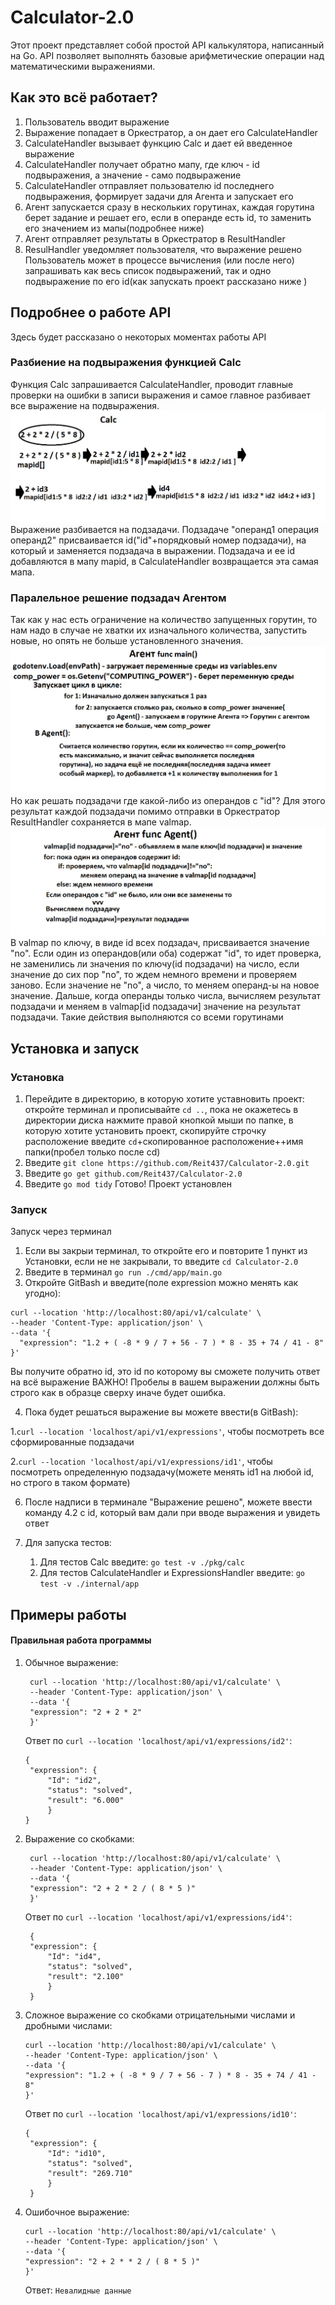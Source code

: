 # Calculator-2.0

Этот проект представляет собой простой API калькулятора, написанный на Go. API позволяет выполнять базовые арифметические операции над математическими выражениями.
    
## Как это всё работает?

1. Пользователь вводит выражение
2. Выражение попадает в Оркестратор, а он дает его CalculateHandler
3. CalculateHandler вызывает функцию Calc и дает ей введенное выражение
4. CalculateHandler получает обратно мапу, где ключ - id подвыражения, а значение - само подвыражение
5. CalculateHandler отправляет пользователю id последнего подвыражения, формирует задачи для Агента и запускает его
6. Агент запускается сразу в нескольких горутинах, каждая горутина берет задание и решает его, если в операнде есть id, то заменить его значением из мапы(подробнее ниже)
7. Агент отправляет результаты в Оркестратор в ResultHandler
8. ResulHandler уведомляет пользователя, что выражение решено
Пользователь может в процессе вычисления (или после него) запрашивать как весь список подвыражений, так и одно подвыражение по его id(как запускать проект рассказано ниже
)
## Подробнее о работе API

Здесь будет рассказано о некоторых моментах работы API
### Разбиение на подвыражения функцией Calc
Функция Calc запрашивается CalculateHandler, проводит главные проверки на ошибки в записи выражения и самое главное разбивает все выражение на подвыражения.
![Работа Calc](/images/Calc.jpg)
Выражение разбивается на подзадачи. Подзадаче "операнд1 операция операнд2" присваивается id("id"+порядковый номер подзадачи), на который и заменяется подзадача в выражении. Подзадача и ее id добавляются в мапу mapid, в CalculateHandler возвращается эта самая мапа.
### Паралельное решение подзадач Агентом
Так как у нас есть ограничение на количество запущенных горутин, то нам надо в случае не хватки их изначального количества, запустить новые, но опять не больше установленного значения.
![Agent func main()](/images/Agent_func_main().jpg)
Но как решать подзадачи где какой-либо из операндов с "id"? Для этого результат каждой подзадачи помимо отправки в Оркестратор ResultHandler сохраняется в мапе valmap.
![Agent func Agent()](/images/Agent_func_Agent().jpg)
В valmap по ключу, в виде id всех подзадач, присваивается значение "no". Если один из операндов(или оба) содержат "id", то идет проверка, не заменились ли значения по ключу(id подзадачи) на число, если значение до сих пор "no", то ждем немного времени и проверяем заново. Если значение не "no", а число, то меняем операнд-ы на новое значение. Дальше, когда операнды только числа, вычисляем результат подзадачи и меняем в valmap[id подзадачи] значение на результат подзадачи. Такие действия выполняются со всеми горутинами
## Установка и запуск

### Установка
1. Перейдите в директорию, в которую хотите уставновить проект:
откройте терминал и прописывайте `cd ..`, пока не окажетесь в директории диска
нажмите правой кнопкой мыши по папке, в которую хотите установить проект, скопируйте строчку расположение
введите `cd`+скопированное расположение+\+имя папки(пробел только после cd)
2. Введите `git clone https://github.com/Reit437/Calculator-2.0.git`
3. Введите `go get github.com/Reit437/Calculator-2.0`
4. Введите `go mod tidy`
Готово! Проект установлен
### Запуск
Запуск через терминал
1. Если вы закрыи терминал, то откройте его и повторите 1 пункт из Установки, если не не закрывали, то введите `cd Calculator-2.0`
2. Введите в терминал `go run ./cmd/app/main.go`
3. Откройте GitBash и введите(поле expression можно менять как угодно):
```
curl --location 'http://localhost:80/api/v1/calculate' \
--header 'Content-Type: application/json' \
--data '{
  "expression": "1.2 + ( -8 * 9 / 7 + 56 - 7 ) * 8 - 35 + 74 / 41 - 8"
}'
```
Вы получите обратно id, это id по которому вы сможете получить ответ на всё выражение
ВАЖНО! Пробелы в вашем выражении должны быть строго как в образце сверху иначе будет ошибка.

4. Пока будет решаться выражение вы можете ввести(в GitBash):

1.`curl --location 'localhost/api/v1/expressions'`, чтобы посмотреть все сформированные подзадачи

2.`curl --location 'localhost/api/v1/expressions/id1'`, чтобы посмотреть определенную подзадачу(можете менять id1 на любой id, но строго в таком формате)

6. После надписи в терминале "Выражение решено", можете ввести команду 4.2 с id, который вам дали при вводе выражения и увидеть ответ
7. Для запуска тестов:

   1. Для тестов Calc введите: `go test -v ./pkg/calc`
   2. Для тестов CalculateHandler и ExpressionsHandler введите: `go test -v ./internal/app`
## Примеры работы
#### Правильная работа программы
1. Обычное выражение:
   ```
    curl --location 'http://localhost:80/api/v1/calculate' \
    --header 'Content-Type: application/json' \
    --data '{
    "expression": "2 + 2 * 2"
    }'
   ```
   Ответ по `curl --location 'localhost/api/v1/expressions/id2'`:
   ```{
   {
    "expression": {
        "Id": "id2",
        "status": "solved",
        "result": "6.000"
        }
   }
   ```
2. Выражение со скобками:
   ```
    curl --location 'http://localhost:80/api/v1/calculate' \
    --header 'Content-Type: application/json' \
    --data '{
    "expression": "2 + 2 * 2 / ( 8 * 5 )"
    }'
   ```
   Ответ по `curl --location 'localhost/api/v1/expressions/id4'`:
   ```
    {
    "expression": {
        "Id": "id4",
        "status": "solved",
        "result": "2.100"
        }
    }
   ```
3. Сложное выражение со скобками отрицательными числами и дробными числами:
    ```
    curl --location 'http://localhost:80/api/v1/calculate' \
    --header 'Content-Type: application/json' \
    --data '{
    "expression": "1.2 + ( -8 * 9 / 7 + 56 - 7 ) * 8 - 35 + 74 / 41 - 8"
    }'
   ```
    Ответ по `curl --location 'localhost/api/v1/expressions/id10'`:
   ```
   {
    "expression": {
        "Id": "id10",
        "status": "solved",
        "result": "269.710"
        }
    }

   ```
4. Ошибочное выражение:
    ```
    curl --location 'http://localhost:80/api/v1/calculate' \
    --header 'Content-Type: application/json' \
    --data '{
    "expression": "2 + 2 * * 2 / ( 8 * 5 )"
    }'
    ```
    Ответ:
   `Невалидные данные`
